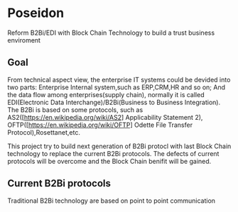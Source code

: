 # Poseidon
Reform B2Bi/EDI with Block Chain Technology to build a trust business enviroment

## Goal
From technical aspect view, the enterprise IT systems could be devided into two parts: Enterprise Internal system,such as ERP,CRM,HR and so on; And the data flow among enterprises(supply chain), normally it is called EDI(Electronic Data Interchange)/B2Bi(Business to Business Integration). The B2Bi is based on some protocols, such as AS2([https://en.wikipedia.org/wiki/AS2] Applicability Statement 2), OFTP([https://en.wikipedia.org/wiki/OFTP] Odette File Transfer Protocol),Rosettanet,etc.

This project try to build next generation of B2Bi protocl with last Block Chain technology to replace the current B2Bi protocols. The defects of current protocols will be overcome and the Block Chain benifit will be gained.

## Current B2Bi protocols
Traditional B2Bi technology are based on point to point communication 
